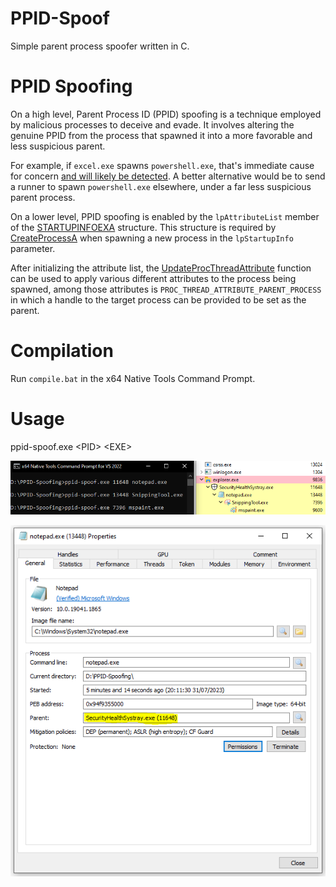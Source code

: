 # PPID-Spoof
Simple parent process spoofer written in C.

# PPID Spoofing
On a high level, Parent Process ID (PPID) spoofing is a technique employed by malicious processes to deceive and evade.
It involves altering the genuine PPID from the process that spawned it into a more favorable and less suspicious parent.

For example, if `excel.exe` spawns `powershell.exe`, that's immediate cause for concern [and will likely be detected](https://www.elastic.co/guide/en/security/current/suspicious-ms-office-child-process.html#_rule_query_672).
A better alternative would be to send a runner to spawn `powershell.exe` elsewhere, under a far less suspicious parent process.

On a lower level, PPID spoofing is enabled by the `lpAttributeList` member of the [STARTUPINFOEXA](https://learn.microsoft.com/en-us/windows/win32/api/winbase/ns-winbase-startupinfoexa) structure.
This structure is required by [CreateProcessA](https://learn.microsoft.com/en-us/windows/win32/api/processthreadsapi/nf-processthreadsapi-createprocessa) when spawning a new process in the `lpStartupInfo` parameter.

After initializing the attribute list, the [UpdateProcThreadAttribute](https://learn.microsoft.com/en-us/windows/win32/api/processthreadsapi/nf-processthreadsapi-updateprocthreadattribute) function can be used
to apply various different attributes to the process being spawned, among those attributes is `PROC_THREAD_ATTRIBUTE_PARENT_PROCESS` in which a handle to the target process can be provided to be set as the parent.


# Compilation
Run `compile.bat` in the x64 Native Tools Command Prompt.

# Usage
ppid-spoof.exe \<PID\> \<EXE\> 

![ppid-spoof-proccesshacker.png](img/ppid-spoof-processhacker.png)

![ppid-spoof-parent.png](img/ppid-spoof-parent.png)
